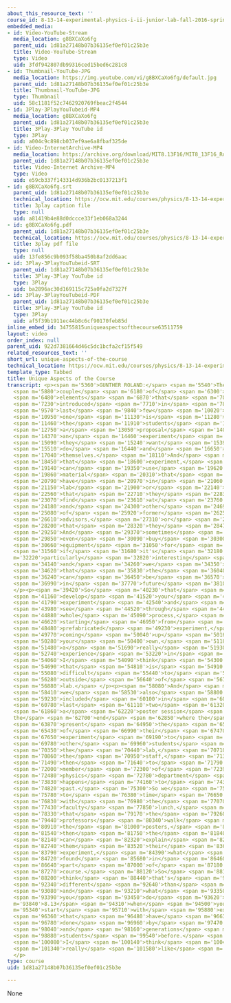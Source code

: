 ```yaml
---
about_this_resource_text: ''
course_id: 8-13-14-experimental-physics-i-ii-junior-lab-fall-2016-spring-2017
embedded_media:
- id: Video-YouTube-Stream
  media_location: g8BXCaXo6fg
  parent_uid: 1d81a27148b07b36135ef0ef01c25b3e
  title: Video-YouTube-Stream
  type: Video
  uid: 3fdf942807db99316ced15bed6c281c8
- id: Thumbnail-YouTube-JPG
  media_location: https://img.youtube.com/vi/g8BXCaXo6fg/default.jpg
  parent_uid: 1d81a27148b07b36135ef0ef01c25b3e
  title: Thumbnail-YouTube-JPG
  type: Thumbnail
  uid: 58c1181f52c7462920769fbeac2f4544
- id: 3Play-3PlayYouTubeid-MP4
  media_location: g8BXCaXo6fg
  parent_uid: 1d81a27148b07b36135ef0ef01c25b3e
  title: 3Play-3Play YouTube id
  type: 3Play
  uid: a004c9c898cb037ef9ae6a8fbaf325de
- id: Video-InternetArchive-MP4
  media_location: https://archive.org/download/MIT8.13F16/MIT8_13F16_Roland_Unique_Aspects_300k.mp4
  parent_uid: 1d81a27148b07b36135ef0ef01c25b3e
  title: Video-Internet Archive-MP4
  type: Video
  uid: e59cb337f143314d936b2bc0137213f1
- id: g8BXCaXo6fg.srt
  parent_uid: 1d81a27148b07b36135ef0ef01c25b3e
  technical_location: https://ocw.mit.edu/courses/physics/8-13-14-experimental-physics-i-ii-junior-lab-fall-2016-spring-2017/instructor-insights/prof.-gunther-rolands-insights/unique-aspects-of-the-course/g8BXCaXo6fg.srt
  title: 3play caption file
  type: null
  uid: a81419b4e88d0dccce33f1eb068a3244
- id: g8BXCaXo6fg.pdf
  parent_uid: 1d81a27148b07b36135ef0ef01c25b3e
  technical_location: https://ocw.mit.edu/courses/physics/8-13-14-experimental-physics-i-ii-junior-lab-fall-2016-spring-2017/instructor-insights/prof.-gunther-rolands-insights/unique-aspects-of-the-course/g8BXCaXo6fg.pdf
  title: 3play pdf file
  type: null
  uid: 13fe856c9b093f58ba450b8af2dd6aac
- id: 3Play-3PlayYouTubeid-SRT
  parent_uid: 1d81a27148b07b36135ef0ef01c25b3e
  title: 3Play-3Play YouTube id
  type: 3Play
  uid: ba2896ac30d169115c725a0fa2d7327f
- id: 3Play-3PlayYouTubeid-PDF
  parent_uid: 1d81a27148b07b36135ef0ef01c25b3e
  title: 3Play-3Play YouTube id
  type: 3Play
  uid: af5f39b1911ec44b8c6cf90170feb85d
inline_embed_id: 34755815uniqueaspectsofthecourse63511759
layout: video
order_index: null
parent_uid: 922d7381664d46c5dc1bcfa2cf15f549
related_resources_text: ''
short_url: unique-aspects-of-the-course
technical_location: https://ocw.mit.edu/courses/physics/8-13-14-experimental-physics-i-ii-junior-lab-fall-2016-spring-2017/instructor-insights/prof.-gunther-rolands-insights/unique-aspects-of-the-course
template_type: Tabbed
title: Unique Aspects of the Course
transcript: <p><span m='5360'>GUNTHER ROLAND:</span> <span m='5540'>There's a</span>
  <span m='5880'>couple</span> <span m='6180'>of</span> <span m='6300'>new</span>
  <span m='6480'>elements</span> <span m='6870'>that</span> <span m='7020'>we've</span>
  <span m='7230'>introduced</span> <span m='7710'>in</span> <span m='7800'>the</span>
  <span m='9570'>last</span> <span m='9840'>few</span> <span m='10020'>years,</span>
  <span m='10950'>one</span> <span m='11130'>is</span> <span m='11280'>that</span>
  <span m='11460'>the</span> <span m='11910'>students</span> <span m='12420'>write</span>
  <span m='12750'>a</span> <span m='13050'>proposal</span> <span m='14090'>for</span>
  <span m='14370'>an</span> <span m='14460'>experiment</span> <span m='14940'>that</span>
  <span m='15090'>they</span> <span m='15240'>want</span> <span m='15390'>to</span>
  <span m='15510'>do</span> <span m='16440'>and</span> <span m='16650'>develop</span>
  <span m='17040'>themselves.</span> <span m='18110'>And</span> <span m='18300'>for</span>
  <span m='18450'>that</span> <span m='18600'>experiment,</span> <span m='19050'>they</span>
  <span m='19140'>can</span> <span m='19350'>use</span> <span m='19620'>any</span>
  <span m='19860'>material</span> <span m='20310'>that</span> <span m='20670'>we</span>
  <span m='20790'>have</span> <span m='20970'>in</span> <span m='21060'>the</span>
  <span m='21150'>lab</span> <span m='21900'>or</span> <span m='22140'>anything</span>
  <span m='22560'>that</span> <span m='22710'>they</span> <span m='22830'>can</span>
  <span m='23070'>find</span> <span m='23610'>at</span> <span m='23760'>MIT</span>
  <span m='24180'>and</span> <span m='24300'>other</span> <span m='24690'>labs</span>
  <span m='25080'>of</span> <span m='25920'>former</span> <span m='26250'>UROP</span>
  <span m='26610'>advisors,</span> <span m='27310'>or</span> <span m='27960'>people</span>
  <span m='28200'>that</span> <span m='28320'>they</span> <span m='28470'>know.</span>
  <span m='29250'>And</span> <span m='29370'>sometimes</span> <span m='29790'>we</span>
  <span m='29850'>even</span> <span m='30090'>buy</span> <span m='30300'>some</span>
  <span m='30660'>equipment</span> <span m='31050'>for</span> <span m='31200'>them</span>
  <span m='31560'>if</span> <span m='31680'>it's</span> <span m='32180'>a</span> <span
  m='32220'>particularly</span> <span m='32820'>interesting</span> <span m='33240'>proposal</span>
  <span m='34140'>and</span> <span m='34260'>we</span> <span m='34350'>think</span>
  <span m='34620'>that</span> <span m='35830'>the</span> <span m='36040'>equipment</span>
  <span m='36240'>can</span> <span m='36450'>be</span> <span m='36570'>used</span>
  <span m='36990'>in</span> <span m='37770'>future</span> <span m='38100'>experiments.</span>
  </p><p><span m='39420'>So</span> <span m='40230'>that</span> <span m='40650'>proposal,</span>
  <span m='41160'>develop</span> <span m='41520'>your</span> <span m='41610'>own</span>
  <span m='41790'>experiment</span> <span m='42540'>and</span> <span m='42690'>really</span>
  <span m='43980'>see</span> <span m='44520'>through</span> <span m='44790'>the</span>
  <span m='44880'>whole</span> <span m='45090'>process,</span> <span m='45600'>not</span>
  <span m='46620'>starting</span> <span m='46950'>from</span> <span m='47190'>a</span>
  <span m='48480'>prefabricated</span> <span m='49230'>experiment,</span> <span m='49650'>but</span>
  <span m='49770'>coming</span> <span m='50040'>up</span> <span m='50160'>with</span>
  <span m='50280'>your</span> <span m='50400'>own,</span> <span m='51180'>that's</span>
  <span m='51480'>a</span> <span m='51690'>really</span> <span m='51930'>unique</span>
  <span m='52740'>experience</span> <span m='53220'>in</span> <span m='53350'>8.14.</span>
  <span m='54060'>I</span> <span m='54090'>think</span> <span m='54300'>something</span>
  <span m='54690'>that</span> <span m='54810'>is</span> <span m='54910'>very</span>
  <span m='55080'>difficult</span> <span m='55440'>to</span> <span m='55560'>find</span>
  <span m='56280'>outside</span> <span m='56640'>of</span> <span m='56760'>the</span>
  <span m='56880'>lab.</span> </p><p><span m='58080'>And</span> <span m='58230'>then</span>
  <span m='58410'>we</span> <span m='58530'>also</span> <span m='58800'>have</span>
  <span m='59230'>included</span> <span m='60100'>in</span> <span m='60300'>the</span>
  <span m='60780'>last</span> <span m='61110'>two</span> <span m='61320'>years</span>
  <span m='61860'>a</span> <span m='62220'>poster session</span> <span m='62580'>at
  the</span> <span m='62700'>end</span> <span m='62850'>where the</span> <span m='63270'>students</span>
  <span m='63870'>present</span> <span m='64950'>the</span> <span m='65040'>results</span>
  <span m='65430'>of</span> <span m='66990'>their</span> <span m='67470'>own</span>
  <span m='67650'>experiment</span> <span m='69190'>to</span> <span m='69660'>the</span>
  <span m='69780'>other</span> <span m='69960'>students</span> <span m='70260'>in</span>
  <span m='70350'>the</span> <span m='70440'>lab,</span> <span m='70710'>to</span>
  <span m='70860'>the</span> <span m='70950'>staff,</span> <span m='71370'>and</span>
  <span m='71490'>then</span> <span m='71640'>to</span> <span m='71790'>any</span>
  <span m='72000'>member</span> <span m='72300'>of</span> <span m='72390'>the</span>
  <span m='72480'>physics</span> <span m='72780'>department</span> <span m='73290'>that</span>
  <span m='73830'>happens</span> <span m='74160'>to</span> <span m='74310'>walk</span>
  <span m='74820'>past.</span> <span m='75300'>So we</span> <span m='75540'>tried</span>
  <span m='75780'>to</span> <span m='76380'>time</span> <span m='76650'>that</span>
  <span m='76830'>with</span> <span m='76980'>the</span> <span m='77070'>physics</span>
  <span m='77430'>faculty</span> <span m='77850'>lunch,</span> <span m='78210'>so</span>
  <span m='78330'>that</span> <span m='79170'>the</span> <span m='79260'>big</span>
  <span m='79440'>professors</span> <span m='80340'>walk</span> <span m='80670'>past</span>
  <span m='80910'>the</span> <span m='81000'>posters,</span> <span m='81260'>and</span>
  <span m='81540'>then</span> <span m='81750'>the</span> <span m='81840'>students</span>
  <span m='82140'>can</span> <span m='82320'>explain</span> <span m='82650'>to</span>
  <span m='82740'>them</span> <span m='83520'>their</span> <span m='83640'>own</span>
  <span m='83790'>experiment,</span> <span m='84390'>what</span> <span m='84570'>they</span>
  <span m='84720'>found</span> <span m='85680'>in</span> <span m='86460'>that</span>
  <span m='86640'>part</span> <span m='87000'>of</span> <span m='87180'>the</span>
  <span m='87270'>course.</span> <span m='88120'>So</span> <span m='88170'>I</span>
  <span m='88200'>think</span> <span m='88440'>that's</span> <span m='90930'>really</span>
  <span m='92340'>different</span> <span m='92640'>than</span> <span m='92910'>that</span>
  <span m='93080'>and</span> <span m='93210'>what</span> <span m='93350'>do</span>
  <span m='93390'>you</span> <span m='93450'>do</span> <span m='93620'>in</span> <span
  m='93840'>8.13</span> <span m='94310'>when</span> <span m='94500'>you</span> <span
  m='95340'>start</span> <span m='95710'>with</span> <span m='95880'>experiments</span>
  <span m='96360'>that</span> <span m='96480'>have</span> <span m='96630'>been</span>
  <span m='96780'>done</span> <span m='96960'>by</span> <span m='97470'>generations</span>
  <span m='98040'>and</span> <span m='98160'>generations</span> <span m='98760'>of</span>
  <span m='98880'>students</span> <span m='99540'>before.</span> <span m='99840'>And</span>
  <span m='100080'>I</span> <span m='100140'>think</span> <span m='100420'>students</span>
  <span m='101340'>really</span> <span m='101580'>like</span> <span m='101820'>that.</span>
  </p>
type: course
uid: 1d81a27148b07b36135ef0ef01c25b3e

---
```

None